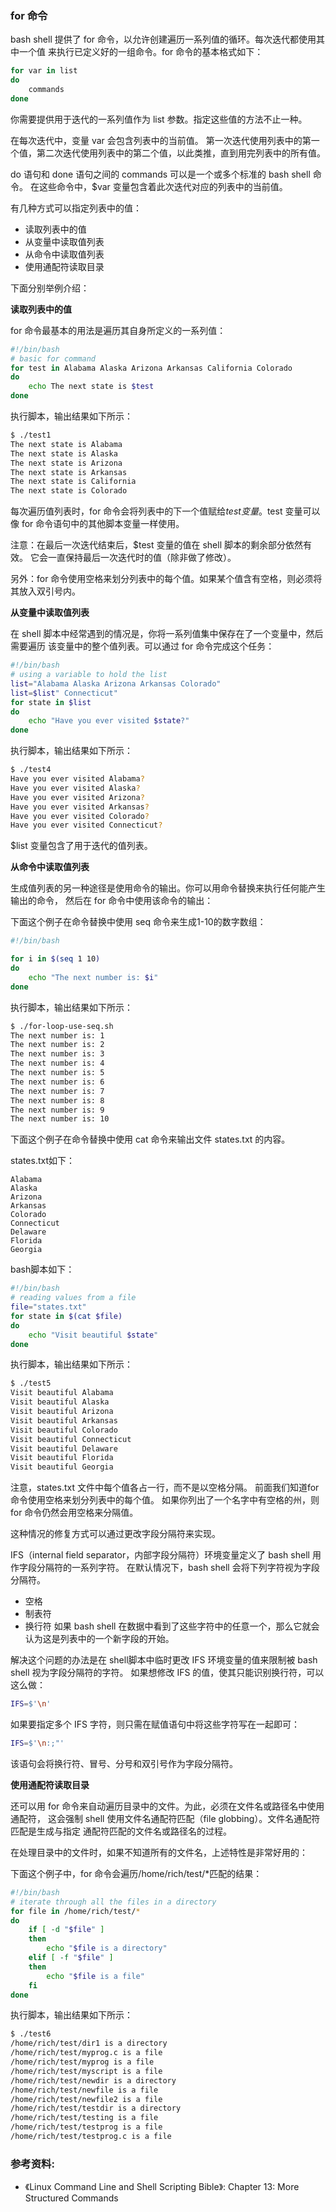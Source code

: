 ### for 命令

bash shell 提供了 for 命令，以允许创建遍历一系列值的循环。每次迭代都使用其中一个值
来执行已定义好的一组命令。for 命令的基本格式如下：

```bash
for var in list
do
    commands
done
```

你需要提供用于迭代的一系列值作为 list 参数。指定这些值的方法不止一种。

在每次迭代中，变量 var 会包含列表中的当前值。
第一次迭代使用列表中的第一个值，第二次迭代使用列表中的第二个值，以此类推，直到用完列表中的所有值。

do 语句和 done 语句之间的 commands 可以是一个或多个标准的 bash shell 命令。
在这些命令中，$var 变量包含着此次迭代对应的列表中的当前值。

有几种方式可以指定列表中的值：
- 读取列表中的值
- 从变量中读取值列表
- 从命令中读取值列表
- 使用通配符读取目录

下面分别举例介绍：

**读取列表中的值**

for 命令最基本的用法是遍历其自身所定义的一系列值：

```bash
#!/bin/bash
# basic for command
for test in Alabama Alaska Arizona Arkansas California Colorado
do
    echo The next state is $test
done
```

执行脚本，输出结果如下所示：

```bash
$ ./test1
The next state is Alabama
The next state is Alaska
The next state is Arizona
The next state is Arkansas
The next state is California
The next state is Colorado
```

每次遍历值列表时，for 命令会将列表中的下一个值赋给$test 变量。$test 变量可以像
for 命令语句中的其他脚本变量一样使用。

注意：在最后一次迭代结束后，$test 变量的值在 shell 脚本的剩余部分依然有效。
它会一直保持最后一次迭代时的值（除非做了修改）。

另外：for 命令使用空格来划分列表中的每个值。如果某个值含有空格，则必须将其放入双引号内。


**从变量中读取值列表**

在 shell 脚本中经常遇到的情况是，你将一系列值集中保存在了一个变量中，然后需要遍历
该变量中的整个值列表。可以通过 for 命令完成这个任务：

```bash
#!/bin/bash
# using a variable to hold the list
list="Alabama Alaska Arizona Arkansas Colorado"
list=$list" Connecticut"
for state in $list
do
    echo "Have you ever visited $state?"
done
```

执行脚本，输出结果如下所示：

```bash
$ ./test4
Have you ever visited Alabama?
Have you ever visited Alaska?
Have you ever visited Arizona?
Have you ever visited Arkansas?
Have you ever visited Colorado?
Have you ever visited Connecticut?
```

$list 变量包含了用于迭代的值列表。

**从命令中读取值列表**

生成值列表的另一种途径是使用命令的输出。你可以用命令替换来执行任何能产生输出的命令，
然后在 for 命令中使用该命令的输出：

下面这个例子在命令替换中使用 seq 命令来生成1-10的数字数组：

```bash
#!/bin/bash

for i in $(seq 1 10)
do
	echo "The next number is: $i"
done
```

执行脚本，输出结果如下所示：

```bash
$ ./for-loop-use-seq.sh
The next number is: 1
The next number is: 2
The next number is: 3
The next number is: 4
The next number is: 5
The next number is: 6
The next number is: 7
The next number is: 8
The next number is: 9
The next number is: 10
```

下面这个例子在命令替换中使用 cat 命令来输出文件 states.txt 的内容。

states.txt如下：

```
Alabama
Alaska
Arizona
Arkansas
Colorado
Connecticut
Delaware
Florida
Georgia
```

bash脚本如下：

```bash
#!/bin/bash
# reading values from a file
file="states.txt"
for state in $(cat $file)
do
    echo "Visit beautiful $state"
done
```

执行脚本，输出结果如下所示：

```bash
$ ./test5
Visit beautiful Alabama
Visit beautiful Alaska
Visit beautiful Arizona
Visit beautiful Arkansas
Visit beautiful Colorado
Visit beautiful Connecticut
Visit beautiful Delaware
Visit beautiful Florida
Visit beautiful Georgia
```

注意，states.txt 文件中每个值各占一行，而不是以空格分隔。
前面我们知道for 命令使用空格来划分列表中的每个值。
如果你列出了一个名字中有空格的州，则 for 命令仍然会用空格来分隔值。

这种情况的修复方式可以通过更改字段分隔符来实现。

IFS（internal field separator，内部字段分隔符）环境变量定义了 bash shell 用作字段分隔符的一系列字符。
在默认情况下，bash shell 会将下列字符视为字段分隔符。
- 空格
- 制表符
- 换行符
如果 bash shell 在数据中看到了这些字符中的任意一个，那么它就会认为这是列表中的一个新字段的开始。

解决这个问题的办法是在 shell脚本中临时更改 IFS 环境变量的值来限制被 bash shell 视为字段分隔符的字符。
如果想修改 IFS 的值，使其只能识别换行符，可以这么做：

```bash
IFS=$'\n'
```

如果要指定多个 IFS 字符，则只需在赋值语句中将这些字符写在一起即可：

```bash
IFS=$'\n:;"'
```

该语句会将换行符、冒号、分号和双引号作为字段分隔符。


**使用通配符读取目录**

还可以用 for 命令来自动遍历目录中的文件。为此，必须在文件名或路径名中使用通配符，
这会强制 shell 使用文件名通配符匹配（file globbing）。文件名通配符匹配是生成与指定
通配符匹配的文件名或路径名的过程。

在处理目录中的文件时，如果不知道所有的文件名，上述特性是非常好用的：

下面这个例子中，for 命令会遍历/home/rich/test/*匹配的结果：

```bash
#!/bin/bash
# iterate through all the files in a directory
for file in /home/rich/test/*
do
    if [ -d "$file" ]
    then
        echo "$file is a directory"
    elif [ -f "$file" ]
    then
        echo "$file is a file"
    fi
done
```

执行脚本，输出结果如下所示：

```bash
$ ./test6
/home/rich/test/dir1 is a directory
/home/rich/test/myprog.c is a file
/home/rich/test/myprog is a file
/home/rich/test/myscript is a file
/home/rich/test/newdir is a directory
/home/rich/test/newfile is a file
/home/rich/test/newfile2 is a file
/home/rich/test/testdir is a directory
/home/rich/test/testing is a file
/home/rich/test/testprog is a file
/home/rich/test/testprog.c is a file
```

### 参考资料:
- 《Linux Command Line and Shell Scripting Bible》: Chapter 13: More Structured Commands
